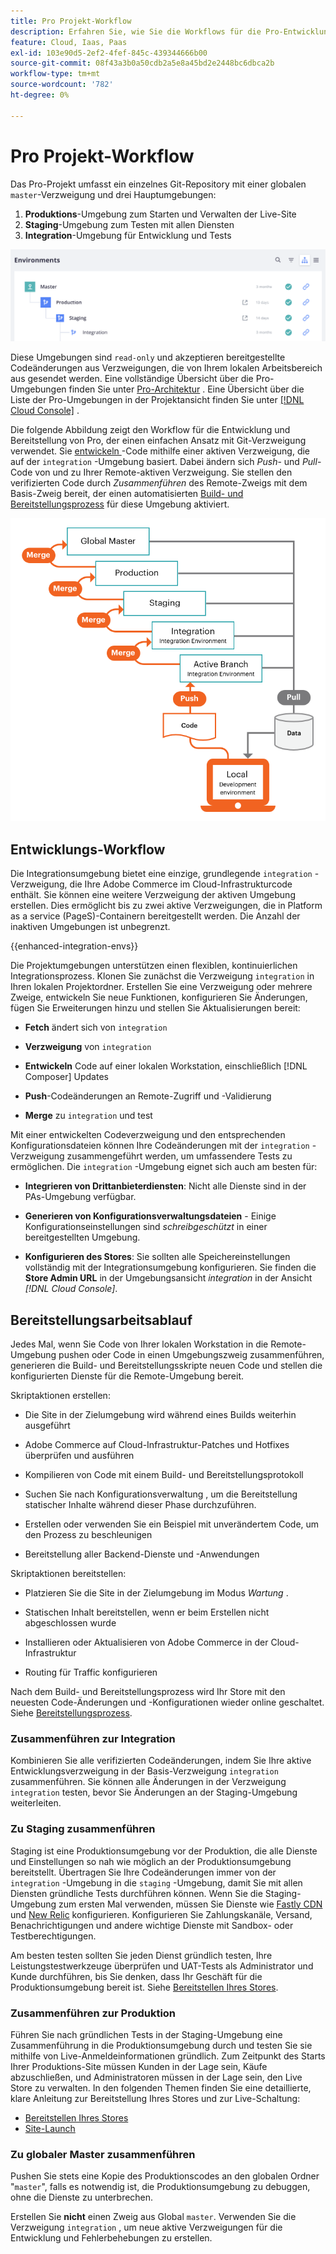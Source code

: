 ```yaml
---
title: Pro Projekt-Workflow
description: Erfahren Sie, wie Sie die Workflows für die Pro-Entwicklung und -Bereitstellung verwenden.
feature: Cloud, Iaas, Paas
exl-id: 103e90d5-2ef2-4fef-845c-439344666b00
source-git-commit: 08f43a3b0a50cdb2a5e8a45bd2e2448bc6dbca2b
workflow-type: tm+mt
source-wordcount: '782'
ht-degree: 0%

---
```


# Pro Projekt-Workflow

Das Pro-Projekt umfasst ein einzelnes Git-Repository mit einer globalen `master`-Verzweigung und drei Hauptumgebungen:

1. **Produktions**-Umgebung zum Starten und Verwalten der Live-Site
1. **Staging**-Umgebung zum Testen mit allen Diensten
1. **Integration**-Umgebung für Entwicklung und Tests

![Pro Umgebungs-Liste](../../assets/pro-environments.png)

Diese Umgebungen sind `read-only` und akzeptieren bereitgestellte Codeänderungen aus Verzweigungen, die von Ihrem lokalen Arbeitsbereich aus gesendet werden. Eine vollständige Übersicht über die Pro-Umgebungen finden Sie unter [Pro-Architektur](pro-architecture.md) . Eine Übersicht über die Liste der Pro-Umgebungen in der Projektansicht finden Sie unter [[!DNL Cloud Console]](../project/overview.md#cloud-console) .

Die folgende Abbildung zeigt den Workflow für die Entwicklung und Bereitstellung von Pro, der einen einfachen Ansatz mit Git-Verzweigung verwendet. Sie [ entwickeln ](#development-workflow) -Code mithilfe einer aktiven Verzweigung, die auf der `integration` -Umgebung basiert. Dabei ändern sich _Push_- und _Pull_-Code von und zu Ihrer Remote-aktiven Verzweigung. Sie stellen den verifizierten Code durch _Zusammenführen_ des Remote-Zweigs mit dem Basis-Zweig bereit, der einen automatisierten [Build- und Bereitstellungsprozess](#deployment-workflow) für diese Umgebung aktiviert.

![Allgemeine Ansicht des Workflows zur Entwicklung der Pro-Architektur](../../assets/pro-dev-workflow.png)

## Entwicklungs-Workflow

Die Integrationsumgebung bietet eine einzige, grundlegende `integration` -Verzweigung, die Ihre Adobe Commerce im Cloud-Infrastrukturcode enthält. Sie können eine weitere Verzweigung der aktiven Umgebung erstellen. Dies ermöglicht bis zu zwei aktive Verzweigungen, die in Platform as a service (PageS)-Containern bereitgestellt werden. Die Anzahl der inaktiven Umgebungen ist unbegrenzt.

{{enhanced-integration-envs}}

Die Projektumgebungen unterstützen einen flexiblen, kontinuierlichen Integrationsprozess. Klonen Sie zunächst die Verzweigung `integration` in Ihren lokalen Projektordner. Erstellen Sie eine Verzweigung oder mehrere Zweige, entwickeln Sie neue Funktionen, konfigurieren Sie Änderungen, fügen Sie Erweiterungen hinzu und stellen Sie Aktualisierungen bereit:

- **Fetch** ändert sich von `integration`

- **Verzweigung** von `integration`

- **Entwickeln** Code auf einer lokalen Workstation, einschließlich [!DNL Composer] Updates

- **Push**-Codeänderungen an Remote-Zugriff und -Validierung

- **Merge** zu `integration` und test

Mit einer entwickelten Codeverzweigung und den entsprechenden Konfigurationsdateien können Ihre Codeänderungen mit der `integration` -Verzweigung zusammengeführt werden, um umfassendere Tests zu ermöglichen. Die `integration` -Umgebung eignet sich auch am besten für:

- **Integrieren von Drittanbieterdiensten**: Nicht alle Dienste sind in der PAs-Umgebung verfügbar.

- **Generieren von Konfigurationsverwaltungsdateien** - Einige Konfigurationseinstellungen sind _schreibgeschützt_ in einer bereitgestellten Umgebung.

- **Konfigurieren des Stores**: Sie sollten alle Speichereinstellungen vollständig mit der Integrationsumgebung konfigurieren. Sie finden die **Store Admin URL** in der Umgebungsansicht _integration_ in der Ansicht _[!DNL Cloud Console]_.

## Bereitstellungsarbeitsablauf

Jedes Mal, wenn Sie Code von Ihrer lokalen Workstation in die Remote-Umgebung pushen oder Code in einen Umgebungszweig zusammenführen, generieren die Build- und Bereitstellungsskripte neuen Code und stellen die konfigurierten Dienste für die Remote-Umgebung bereit.

Skriptaktionen erstellen:

- Die Site in der Zielumgebung wird während eines Builds weiterhin ausgeführt

- Adobe Commerce auf Cloud-Infrastruktur-Patches und Hotfixes überprüfen und ausführen

- Kompilieren von Code mit einem Build- und Bereitstellungsprotokoll

- Suchen Sie nach Konfigurationsverwaltung , um die Bereitstellung statischer Inhalte während dieser Phase durchzuführen.

- Erstellen oder verwenden Sie ein Beispiel mit unverändertem Code, um den Prozess zu beschleunigen

- Bereitstellung aller Backend-Dienste und -Anwendungen

Skriptaktionen bereitstellen:

- Platzieren Sie die Site in der Zielumgebung im Modus _Wartung_ .

- Statischen Inhalt bereitstellen, wenn er beim Erstellen nicht abgeschlossen wurde

- Installieren oder Aktualisieren von Adobe Commerce in der Cloud-Infrastruktur

- Routing für Traffic konfigurieren

Nach dem Build- und Bereitstellungsprozess wird Ihr Store mit den neuesten Code-Änderungen und -Konfigurationen wieder online geschaltet. Siehe [Bereitstellungsprozess](../deploy/process.md).

### Zusammenführen zur Integration

Kombinieren Sie alle verifizierten Codeänderungen, indem Sie Ihre aktive Entwicklungsverzweigung in der Basis-Verzweigung `integration` zusammenführen. Sie können alle Änderungen in der Verzweigung `integration` testen, bevor Sie Änderungen an der Staging-Umgebung weiterleiten.

### Zu Staging zusammenführen

Staging ist eine Produktionsumgebung vor der Produktion, die alle Dienste und Einstellungen so nah wie möglich an der Produktionsumgebung bereitstellt. Übertragen Sie Ihre Codeänderungen immer von der `integration` -Umgebung in die `staging` -Umgebung, damit Sie mit allen Diensten gründliche Tests durchführen können. Wenn Sie die Staging-Umgebung zum ersten Mal verwenden, müssen Sie Dienste wie [Fastly CDN](../cdn/fastly.md) und [New Relic](../monitor/new-relic-service.md) konfigurieren. Konfigurieren Sie Zahlungskanäle, Versand, Benachrichtigungen und andere wichtige Dienste mit Sandbox- oder Testberechtigungen.

Am besten testen sollten Sie jeden Dienst gründlich testen, Ihre Leistungstestwerkzeuge überprüfen und UAT-Tests als Administrator und Kunde durchführen, bis Sie denken, dass Ihr Geschäft für die Produktionsumgebung bereit ist. Siehe [Bereitstellen Ihres Stores](../deploy/staging-production.md).

### Zusammenführen zur Produktion

Führen Sie nach gründlichen Tests in der Staging-Umgebung eine Zusammenführung in die Produktionsumgebung durch und testen Sie sie mithilfe von Live-Anmeldeinformationen gründlich. Zum Zeitpunkt des Starts Ihrer Produktions-Site müssen Kunden in der Lage sein, Käufe abzuschließen, und Administratoren müssen in der Lage sein, den Live Store zu verwalten. In den folgenden Themen finden Sie eine detaillierte, klare Anleitung zur Bereitstellung Ihres Stores und zur Live-Schaltung:

- [Bereitstellen Ihres Stores](../deploy/staging-production.md)
- [Site-Launch](../launch/overview.md)

### Zu globaler Master zusammenführen

Pushen Sie stets eine Kopie des Produktionscodes an den globalen Ordner &quot;`master`&quot;, falls es notwendig ist, die Produktionsumgebung zu debuggen, ohne die Dienste zu unterbrechen.

Erstellen Sie **nicht** einen Zweig aus Global `master`. Verwenden Sie die Verzweigung `integration` , um neue aktive Verzweigungen für die Entwicklung und Fehlerbehebungen zu erstellen.
